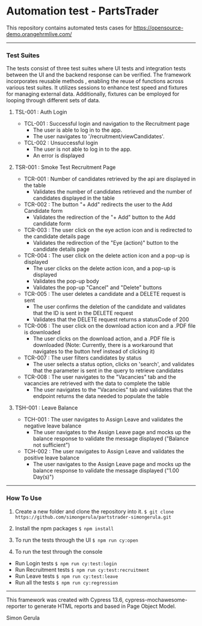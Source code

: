 # Automation test - PartsTrader
This repository contains automated tests cases for https://opensource-demo.orangehrmlive.com/

---

### Test Suites

The tests consist of three test suites where UI tests and integration tests between the UI and the backend response can be verified.
The framework incorporates reusable methods , enabling the reuse of functions across various test suites.  It utilizes sessions to enhance test speed and fixtures for managing external data. Additionally, fixtures can be employed for looping through different sets of data.

1. TSL-001 : Auth Login
    - TCL-001 : Successful login and navigation to the Recruitment page
      - The user is able to log in to the app.
      - The user navigates to '/recruitment/viewCandidates'.
    - TCL-002 : Unsuccessful login
      - The user is not able to log in to the app.
      - An error is displayed

2. TSR-001 : Smoke Test Recruitment Page
    - TCR-001 : Number of candidates retrieved by the api are displayed in the table
      - Validates the number of candidates retrieved and the number of candidates displayed in the table
    - TCR-002 : The button "+ Add" redirects the user to the Add Candidate form
      - Validates the redirection of the "+ Add" button to the Add candidate form
    - TCR-003 : The user click on the eye action icon and is redirected to the candidate details page
      - Validates the redirection of the "Eye (action)" button to the candidate details page
    - TCR-004 : The user click on the delete action icon and a pop-up is displayed
      - The user clicks on the delete action icon, and a pop-up is displayed
      - Validates the pop-up body
      - Validates the pop-up "Cancel" and "Delete" buttons
    - TCR-005 : The user deletes a candidate and a DELETE request is sent
      - The user confirms the deletion of the candidate and validates that the ID is sent in the DELETE request
      - Validates that the DELETE request returns a statusCode of 200
    - TCR-006 : The user click on the download action icon and a .PDF file is downloaded
      - The user clicks on the download action, and a .PDF file is downloaded (Note: Currently, there is a workaround that navigates to the button href instead of clicking it)
    - TCR-007 : The user filters candidates by status
      - The user selects a status option, clicks on 'search', and validates that the parameter is sent in the query to retrieve candidates
    - TCR-008 : The user navigates to the "Vacancies" tab and the vacancies are retrieved with the data to complete the table
      - The user navigates to the "Vacancies" tab and validates that the endpoint returns the data needed to populate the table

3. TSH-001 : Leave Balance
    - TCH-001 : The user navigates to Assign Leave and validates the negative leave balance
      - The user navigates to the Assign Leave page and mocks up the balance response to validate the message displayed ("Balance not sufficient")
    - TCH-002 : The user navigates to Assign Leave and validates the positive leave balance
      - The user navigates to the Assign Leave page and mocks up the balance response to validate the message displayed ("1.00 Day(s)")

---

### How To Use

1. Create a new folder and clone the repository into it.
   `$ git clone https://github.com/simongerula/partstrader-simongerula.git`

2. Install the npm packages
   `$ npm install`

3. To run the tests through the UI
   `$ npm run cy:open`

4. To run the test through the console
  - Run Login tests
   `$ npm run cy:test:login`
  - Run Recruitment tests
    `$ npm run cy:test:recruitment`
  - Run Leave tests
    `$ npm run cy:test:leave`
  - Run all the tests
    `$ npm run cy:regression`

---

This framework was created with Cypress 13.6, cypress-mochawesome-reporter to generate HTML reports and based in Page Object Model.

Simon Gerula
